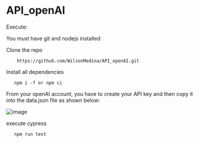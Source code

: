# API_openAI

Execute:

You must have git and nodejs installed

Clone the repo
```
    https://github.com/WilsonMedina/API_openAI.git
 ````
 Install all dependencies
 
 ```
    npm i -f or npm ci
 ````
 From your openAI account, you have to create your API key and then copy it into the data.json file as shown below:
 
 ![image](https://github.com/WilsonMedina/API_openAI/assets/66540253/5841d67e-140f-4ca1-8fdd-571888b1ef80)

execute cypress
 ```
    npm run test
 ````

